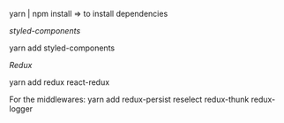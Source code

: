 yarn | npm install => to install dependencies

*styled-components*

yarn add styled-components

*Redux*

yarn add redux react-redux

For the middlewares:
yarn add redux-persist reselect redux-thunk redux-logger

